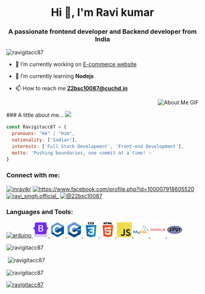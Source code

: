 <h1 align="center">Hi 👋, I'm Ravi kumar</h1>
<h3 align="center">A passionate frontend developer and Backend developer from India</h3>

<p align="left"> <img src="https://komarev.com/ghpvc/?username=ravigitacc87&label=Profile%20views&color=0e75b6&style=flat" alt="ravigitacc87" /> </p>


- 🔭 I’m currently working on [E-commerce website](https://github.com/Ravigitacc87/E-commerce-site-project)

- 🌱 I’m currently learning **Nodejs**

- 📫 How to reach me **22bsc10087@cuchd.in**

<p align="right"><img src="https://github.com/7oSkaaa/7oSkaaa/blob/main/Images/about_me.gif?raw=true" alt="About Me GIF" width="220px"></p>
  ###  A little about me...  <img src="https://media.giphy.com/media/VgCDAzcKvsR6OM0uWg/giphy.gif" width="50">

```javascript
const Ravigitacc87 = {
  pronouns: "He" | "Him",
  nationality: ["Indian"],
  interests: ['Full Stack Development', 'Front-end Development'],
  motto: 'Pushing boundaries, one commit at a time! ✨'
}
```

<h3 align="left">Connect with me:</h3>
<p align="left">
<a href="https://linkedin.com/in/inravikr" target="blank"><img align="center" src="https://raw.githubusercontent.com/rahuldkjain/github-profile-readme-generator/master/src/images/icons/Social/linked-in-alt.svg" alt="inravikr" height="30" width="40" /></a>
<a href="https://fb.com/https://www.facebook.com/profile.php?id=100007918605520" target="blank"><img align="center" src="https://raw.githubusercontent.com/rahuldkjain/github-profile-readme-generator/master/src/images/icons/Social/facebook.svg" alt="https://www.facebook.com/profile.php?id=100007918605520" height="30" width="40" /></a>
<a href="https://instagram.com/ravi_singh.official_" target="blank"><img align="center" src="https://raw.githubusercontent.com/rahuldkjain/github-profile-readme-generator/master/src/images/icons/Social/instagram.svg" alt="ravi_singh.official_" height="30" width="40" /></a>
<a href="https://www.hackerrank.com/@22bsc10087" target="blank"><img align="center" src="https://raw.githubusercontent.com/rahuldkjain/github-profile-readme-generator/master/src/images/icons/Social/hackerrank.svg" alt="@22bsc10087" height="30" width="40" /></a>
</p>

<h3 align="left">Languages and Tools:</h3>
<p align="left"> <a href="https://www.arduino.cc/" target="_blank" rel="noreferrer"> <img src="https://cdn.worldvectorlogo.com/logos/arduino-1.svg" alt="arduino" width="40" height="40"/> </a> <a href="https://getbootstrap.com" target="_blank" rel="noreferrer"> <img src="https://raw.githubusercontent.com/devicons/devicon/master/icons/bootstrap/bootstrap-plain-wordmark.svg" alt="bootstrap" width="40" height="40"/> </a> <a href="https://www.cprogramming.com/" target="_blank" rel="noreferrer"> <img src="https://raw.githubusercontent.com/devicons/devicon/master/icons/c/c-original.svg" alt="c" width="40" height="40"/> </a> <a href="https://www.w3schools.com/cpp/" target="_blank" rel="noreferrer"> <img src="https://raw.githubusercontent.com/devicons/devicon/master/icons/cplusplus/cplusplus-original.svg" alt="cplusplus" width="40" height="40"/> </a> <a href="https://www.w3schools.com/css/" target="_blank" rel="noreferrer"> <img src="https://raw.githubusercontent.com/devicons/devicon/master/icons/css3/css3-original-wordmark.svg" alt="css3" width="40" height="40"/> </a> <a href="https://www.w3.org/html/" target="_blank" rel="noreferrer"> <img src="https://raw.githubusercontent.com/devicons/devicon/master/icons/html5/html5-original-wordmark.svg" alt="html5" width="40" height="40"/> </a> <a href="https://developer.mozilla.org/en-US/docs/Web/JavaScript" target="_blank" rel="noreferrer"> <img src="https://raw.githubusercontent.com/devicons/devicon/master/icons/javascript/javascript-original.svg" alt="javascript" width="40" height="40"/> </a> <a href="https://www.mysql.com/" target="_blank" rel="noreferrer"> <img src="https://raw.githubusercontent.com/devicons/devicon/master/icons/mysql/mysql-original-wordmark.svg" alt="mysql" width="40" height="40"/> </a> <a href="https://www.oracle.com/" target="_blank" rel="noreferrer"> <img src="https://raw.githubusercontent.com/devicons/devicon/master/icons/oracle/oracle-original.svg" alt="oracle" width="40" height="40"/> </a> <a href="https://www.php.net" target="_blank" rel="noreferrer"> <img src="https://raw.githubusercontent.com/devicons/devicon/master/icons/php/php-original.svg" alt="php" width="40" height="40"/> </a> </p>

<p><img align="center" src="https://github-readme-stats.vercel.app/api/top-langs?username=ravigitacc87&show_icons=true&locale=en&layout=compact&theme=shadow_green" alt="ravigitacc87" /></p>

<p>&nbsp;<img align="center" src="https://github-readme-stats.vercel.app/api?username=ravigitacc87&show_icons=true&locale=en&theme=shadow_red" alt="ravigitacc87" /></p>

<p><img align="center" src="https://github-readme-streak-stats.herokuapp.com/?user=ravigitacc87&&theme=shadow_blue" alt="ravigitacc87" /></p>

<p align="left"> <a href="https://github.com/ryo-ma/github-profile-trophy"><img src="https://github-profile-trophy.vercel.app/?username=ravigitacc87&theme=tokyonight" alt="ravigitacc87" /></a> </p>
